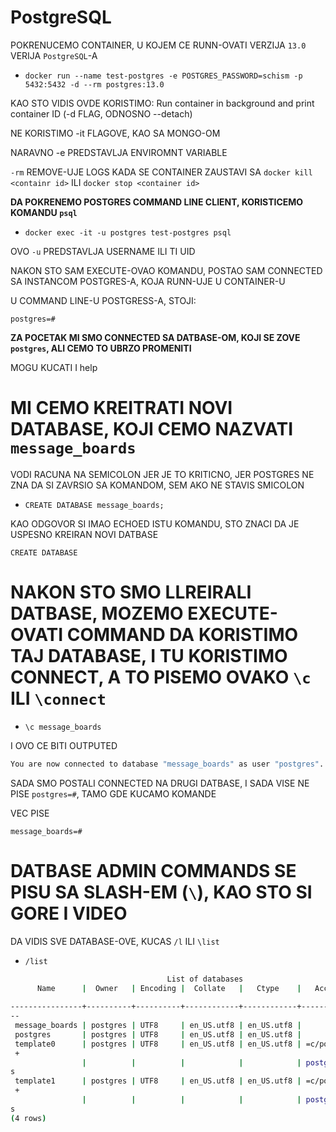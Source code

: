 # PostgreSQL

POKRENUCEMO CONTAINER, U KOJEM CE RUNN-OVATI VERZIJA `13.0` VERIJA `PostgreSQL`-A

- `docker run --name test-postgres -e POSTGRES_PASSWORD=schism -p 5432:5432 -d --rm postgres:13.0`

KAO STO VIDIS OVDE KORISTIMO: Run container in background and print container ID (-d FLAG, ODNOSNO --detach)

NE KORISTIMO -it FLAGOVE, KAO SA MONGO-OM

NARAVNO -e PREDSTAVLJA ENVIROMNT VARIABLE

`-rm` REMOVE-UJE LOGS KADA SE CONTAINER ZAUSTAVI SA `docker kill <containr id>` ILI `docker stop <container id>`

**DA POKRENEMO POSTGRES COMMAND LINE CLIENT, KORISTICEMO KOMANDU `psql`**

- `docker exec -it -u postgres test-postgres psql`

OVO `-u` PREDSTAVLJA USERNAME ILI TI UID

NAKON STO SAM EXECUTE-OVAO KOMANDU, POSTAO SAM CONNECTED SA INSTANCOM POSTGRES-A, KOJA RUNN-UJE U CONTAINER-U

U COMMAND LINE-U POSTGRESS-A, STOJI:

```
postgres=#
```

**ZA POCETAK MI SMO CONNECTED SA DATBASE-OM, KOJI SE ZOVE `postgres`, ALI CEMO TO UBRZO PROMENITI**

MOGU KUCATI I help

# MI CEMO KREITRATI NOVI DATABASE, KOJI CEMO NAZVATI `message_boards`

VODI RACUNA NA SEMICOLON JER JE TO KRITICNO, JER POSTGRES NE ZNA DA SI ZAVRSIO SA KOMANDOM, SEM AKO NE STAVIS SMICOLON

- `CREATE DATABASE message_boards;`

KAO ODGOVOR SI IMAO ECHOED ISTU KOMANDU, STO ZNACI DA JE USPESNO KREIRAN NOVI DATBASE

```
CREATE DATABASE
```

# NAKON STO SMO LLREIRALI DATBASE, MOZEMO EXECUTE-OVATI COMMAND DA KORISTIMO TAJ DATABASE, I TU KORISTIMO CONNECT, A TO PISEMO OVAKO `\c` ILI `\connect`

- `\c message_boards`

I OVO CE BITI OUTPUTED

```zsh
You are now connected to database "message_boards" as user "postgres".
```

SADA SMO POSTALI CONNECTED NA DRUGI DATBASE, I SADA VISE NE PISE `postgres=#`, TAMO GDE KUCAMO KOMANDE

VEC PISE

```
message_boards=#
```

# DATBASE ADMIN COMMANDS SE PISU SA SLASH-EM (`\`), KAO STO SI GORE I VIDEO

DA VIDIS SVE DATABASE-OVE, KUCAS `/l` ILI `\list`

- `/list`

```zsh
                                   List of databases
      Name      |  Owner   | Encoding |  Collate   |   Ctype    |   Access privileges 
  
----------------+----------+----------+------------+------------+---------------------
--
 message_boards | postgres | UTF8     | en_US.utf8 | en_US.utf8 | 
 postgres       | postgres | UTF8     | en_US.utf8 | en_US.utf8 | 
 template0      | postgres | UTF8     | en_US.utf8 | en_US.utf8 | =c/postgres         
 +
                |          |          |            |            | postgres=CTc/postgre
s
 template1      | postgres | UTF8     | en_US.utf8 | en_US.utf8 | =c/postgres         
 +
                |          |          |            |            | postgres=CTc/postgre
s
(4 rows)
```